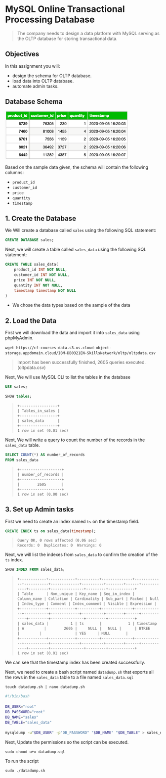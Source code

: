 # MySQL Online Transactional Processing Database 

> The company needs to design a data platform with MySQL serving as the OLTP database for storing transactional data.

## Objectives

In this assignment you will:

- design the schema for OLTP database.
- load data into OLTP database.
- automate admin tasks.

## Database Schema 

![Data schema](sampledata.png)

Based on the sample data given, the schema will contain the following columns: 
- `product_id`
- `customer_id`
- `price`
- `quantity`
- `timestamp`

## 1. Create the Database 

We Will create a database called `sales` using the following SQL statement:

```sql
CREATE DATABASE sales;
```

Next, we will create a table called `sales_data` using the following SQL statement: 

```sql 
CREATE TABLE sales_data(
    product_id INT NOT NULL,
    customer_id INT NOT NULL,
    price INT NOT NULL, 
    quantity INT NOT NULL,
    timestamp timestamp NOT NULL
)
```
- We chose the data types based on the sample of the data

## 2. Load the Data

First we will download the data and import it into `sales_data` using phpMyAdmin. 

`wget https://cf-courses-data.s3.us.cloud-object-storage.appdomain.cloud/IBM-DB0321EN-SkillsNetwork/oltp/oltpdata.csv`

>  Import has been successfully finished, 2605 queries executed. (oltpdata.csv)

Next, We will use MySQL CLI to list the tables in the database

```sql 
USE sales;
```
```sql
SHOW tables;
```

> ```
> +-----------------+
> | Tables_in_sales |
> +-----------------+
> | sales_data      |
> +-----------------+
> 1 row in set (0.01 sec)
> ```

Next, We will write a query to count the number of the records in the `sales_data` table.

```sql
SELECT COUNT(*) AS number_of_records
FROM sales_data
```
> ```
> +-------------------+
> | number_of_records |
> +-------------------+
> |        2605       |
> +-------------------+
> 1 row in set (0.00 sec)
> ```

## 3. Set up Admin tasks

First we need to create an index named `ts` on the timestamp field.

```sql
CREATE INDEX ts on sales_data(timestamp);
```
> ```
> Query OK, 0 rows affected (0.06 sec)
> Records: 0  Duplicates: 0  Warnings: 0
> ```

Next, we will list the indexes from `sales_data` to confirm the creation of the `ts` index.

```sql
SHOW INDEX FROM sales_data;
```
> ```
> +------------+------------+----------+--------------+-------------+-----------+-------------+----------+--------+------+------------+---------+---------------+---------+------------+
> | Table      | Non_unique | Key_name | Seq_in_index | Column_name | Collation | Cardinality | Sub_part | Packed | Null | Index_type | Comment | Index_comment | Visible | Expression |
> +------------+------------+----------+--------------+-------------+-----------+-------------+----------+--------+------+------------+---------+---------------+---------+------------+
> | sales_data |          1 | ts       |            1 | timestamp   | A         |        2605 |     NULL |   NULL |      | BTREE      |         |               | YES     | NULL       |
> +------------+------------+----------+--------------+-------------+-----------+-------------+----------+--------+------+------------+---------+---------------+---------+------------+
> 1 row in set (0.01 sec)
> ```

We can see that the timestamp index has been created successfully.

Next, we need to create a bash script named `datadump.sh` that exports all the rows in the `sales_data` table to a file named `sales_data.sql`

```console
touch datadump.sh | nano datadump.sh
```

```bash 
#!/bin/bash

DB_USER="root"
DB_PASSWORD="root"
DB_NAME="sales"
DB_TABLE="sales_data"

mysqldump -u"$DB_USER" -p"DB_PASSWORD" "$DB_NAME" "$DB_TABLE" > sales_data.sql 
```

Next, Update the permissions so the script can be executed.

```console 
sudo chmod u+x datadump.sql
```

To run the script
```console
sudo ./datadump.sh
```

